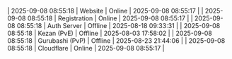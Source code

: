 | 2025-09-08 08:55:18 | Website | Online | 2025-09-08 08:55:17 |
| 2025-09-08 08:55:18 | Registration | Online | 2025-09-08 08:55:17 |
| 2025-09-08 08:55:18 | Auth Server | Offline | 2025-08-18 09:33:31 |
| 2025-09-08 08:55:18 | Kezan (PvE) | Offline | 2025-08-03 17:58:02 |
| 2025-09-08 08:55:18 | Gurubashi (PvP) | Offline | 2025-08-23 21:44:06 |
| 2025-09-08 08:55:18 | Cloudflare | Online | 2025-09-08 08:55:17 |
